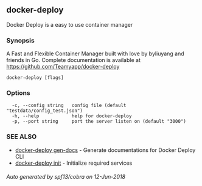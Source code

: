 ## docker-deploy

Docker Deploy is a easy to use container manager

### Synopsis

A Fast and Flexible Container Manager built with love by byliuyang and friends in Go.
Complete documentation is available at https://github.com/Teamyapp/docker-deploy

```
docker-deploy [flags]
```

### Options

```
  -c, --config string   config file (default "testdata/config_test.json")
  -h, --help            help for docker-deploy
  -p, --port string     port the server listen on (default "3000")
```

### SEE ALSO

* [docker-deploy gen-docs](docker-deploy_gen-docs.md)	 - Generate documentations for Docker Deploy CLI
* [docker-deploy init](docker-deploy_init.md)	 - Initialize required services

###### Auto generated by spf13/cobra on 12-Jun-2018
